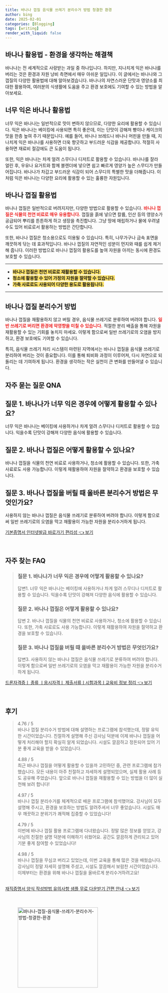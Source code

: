 ```yaml
---
title: 바나나 껍질 음식물 쓰레기 분리수거 방법 청결한 환경
author: bing
date: 2025-02-01
categories: [Blogging]
tags: [writing]
render_with_liquid: false
---
```



<h2 id='바나나_활용법'>바나나 활용법 - 환경을 생각하는 해결책</h2>

<p>바나나는 전 세계적으로 사랑받는 과일 중 하나입니다. 하지만, 지나치게 익은 바나나를 버리는 것은 환경과 자원 낭비 측면에서 매우 아쉬운 일입니다. 이 글에서는 바나나와 그 껍질의 다양한 활용법에 대해 알아보겠습니다. 바나나의 자연스러운 단맛과 영양소를 최대한 활용하여, 여러분의 식생활에 도움을 주고 환경 보호에도 기여할 수 있는 방법을 알아보세요.</p>

<h2 id='너무_익은_바나나_활용법'>너무 익은 바나나 활용법</h2>

<p>너무 익은 바나나는 일반적으로 맛이 변하지 않으므로, 다양한 요리에 활용할 수 있습니다. 익은 바나나는 베이킹에 사용되면 특히 좋은데, 이는 단맛이 강해져 빵이나 케이크의 맛을 한층 높여 주기 때문입니다. 예를 들어, 바나나 브레드나 바나나 머핀을 만들 때, 지나치게 익은 바나나를 사용하면 더욱 향긋하고 부드러운 식감을 제공합니다. 적절히 사용하면 재료비 절감에도 큰 도움이 됩니다.</p>

<p>또한, 익은 바나나는 차게 얼려 스무디나 디저트로 활용할 수 있습니다. 바나나를 잘라 얼린 후, 우유나 요거트와 함께 블렌더에 넣으면 쉽고 빠르게 영양가 높은 스무디가 만들어집니다. 바나나가 차갑고 부드러운 식감이 되어 스무디의 특별한 맛을 더해줍니다. 이처럼 익은 바나나는 다양한 요리에 활용할 수 있는 훌륭한 자원입니다.</p>

<h2 id='바나나_껍질_활용법'>바나나 껍질 활용법</h2>

<p>바나나 껍질은 일반적으로 버려지지만, 다양한 방법으로 활용할 수 있습니다. <b><span style="color: #ee2323;">바나나 껍질은 식물의 천연 비료로 매우 유용합니다.</span></b> 껍질을 흙에 넣으면 칼륨, 인산 등의 영양소가 공급되어 뿌리를 튼튼하게 하고 생장을 촉진합니다. 그냥 땅에 매립하거나 물에 우려낼 수도 있어 비료로서 활용하는 방법은 간단합니다.</p>

<p>또한, 바나나 껍질은 청소용으로도 이용될 수 있습니다. 특히, 나무가구나 금속 표면을 깨끗하게 닦는 데 효과적입니다. 바나나 껍질의 자연적인 성분이 먼지와 때를 쉽게 제거해 줍니다. 이러한 방법으로 바나나 껍질의 활용도를 높여 자원을 아끼는 동시에 환경도 보호할 수 있습니다.</p>

<hr />

<ul>
    <li><b><span style="background-color: #ffe066;">바나나 껍질은 천연 비료로 재활용할 수 있습니다.</span></b></li>
    <li><b><span style="background-color: #ffe066;">청소에 활용할 수 있어 가정의 자원을 절약할 수 있습니다.</span></b></li>
    <li><b><span style="background-color: #ffe066;">가축 사료로도 사용되어 다양한 용도로 활용됩니다.</span></b></li>
</ul>

<hr />

<h2 id='바나나_껍질_분리수거_방법'>바나나 껍질 분리수거 방법</h2>

<p>바나나 껍질을 재활용하지 않고 버릴 경우, 음식물 쓰레기로 분류하여 버려야 합니다. <b><span style="color: #ee2323;">일반 쓰레기로 버리면 환경에 악영향을 미칠 수 있습니다.</span></b> 적절한 분리 배출을 통해 자원을 재활용할 수 있는 기회를 놓치지 마세요. 이렇게 함으로써 일반 쓰레기로의 오염을 방지하고, 환경 보호에도 기여할 수 있습니다.</p>

<p>특히, 음식물 쓰레기 처리 시스템이 마련된 지역에서는 바나나 껍질을 음식물 쓰레기로 분리하여 버리는 것이 중요합니다. 이를 통해 퇴비화 과정이 이루어져, 다시 자연으로 되돌리는 데 기여하게 됩니다. 환경을 생각하는 작은 실천이 큰 변화를 만들어낼 수 있습니다.</p>

<h2 id='자주_묻는_질문_QNA'>자주 묻는 질문 QNA</h2>

<h2 id='질문1'>질문 1. 바나나가 너무 익은 경우에 어떻게 활용할 수 있나요?</h2>

<p>너무 익은 바나나는 베이킹에 사용하거나 차게 얼려 스무디나 디저트로 활용할 수 있습니다. 익을수록 단맛이 강해져 다양한 음식에 활용할 수 있습니다.</p>

<h2 id='질문2'>질문 2. 바나나 껍질은 어떻게 활용할 수 있나요?</h2>

<p>바나나 껍질을 식물의 천연 비료로 사용하거나, 청소에 활용할 수 있습니다. 또한, 가축 사료로도 사용 가능합니다. 이렇게 재활용하여 자원을 절약하고 환경을 보호할 수 있습니다.</p>

<h2 id='질문3'>질문 3. 바나나 껍질을 버릴 때 올바른 분리수거 방법은 무엇인가요?</h2>

<p>사용하지 않는 바나나 껍질은 음식물 쓰레기로 분류하여 버려야 합니다. 이렇게 함으로써 일반 쓰레기로의 오염을 막고 재활용이 가능한 자원을 분리수거하게 됩니다.</p>


<p><a class="click-button" title="기본증명서 인터넷발급 바로가기 편리성" href="https://adkhouse.github.io/posts/%EA%B8%B0%EB%B3%B8%EC%A6%9D%EB%AA%85%EC%84%9C-%EC%9D%B8%ED%84%B0%EB%84%B7%EB%B0%9C%EA%B8%89-%EB%B0%94%EB%A1%9C%EA%B0%80%EA%B8%B0-%ED%8E%B8%EB%A6%AC%EC%84%B1/" rel="dofollow">기본증명서 인터넷발급 바로가기 편리성 👈 보기</a></p><br>
<h2 id='자주_찾는_FAQ'>자주 찾는 FAQ</h2>
<div itemscope="" itemtype="https://schema.org/FAQPage"> 
<blockquote> 
<div itemscope="" itemprop="mainEntity" itemtype="https://schema.org/Question"> 
<h3 itemprop="name">질문 1. 바나나가 너무 익은 경우에 어떻게 활용할 수 있나요?</h3> 
<div itemscope="" itemprop="acceptedAnswer" itemtype="https://schema.org/Answer"> 
<span itemprop="text"> 
<p>답변1. 너무 익은 바나나는 베이킹에 사용하거나 차게 얼려 스무디나 디저트로 활용할 수 있습니다. 익을수록 단맛이 강해져 다양한 음식에 활용할 수 있습니다.</p> 
</span> 
</div> 
</div> 
<div itemscope="" itemprop="mainEntity" itemtype="https://schema.org/Question"> 
<h3 itemprop="name">질문 2. 바나나 껍질은 어떻게 활용할 수 있나요?</h3> 
<div itemscope="" itemprop="acceptedAnswer" itemtype="https://schema.org/Answer"> 
<span itemprop="text"> 
<p>답변 2. 바나나 껍질을 식물의 천연 비료로 사용하거나, 청소에 활용할 수 있습니다. 또한, 가축 사료로도 사용 가능합니다. 이렇게 재활용하여 자원을 절약하고 환경을 보호할 수 있습니다.</p> 
</span> 
</div> 
</div> 
<div itemscope="" itemprop="mainEntity" itemtype="https://schema.org/Question"> 
<h3 itemprop="name">질문 3. 바나나 껍질을 버릴 때 올바른 분리수거 방법은 무엇인가요?</h3> 
<div itemscope="" itemprop="acceptedAnswer" itemtype="https://schema.org/Answer"> 
<span itemprop="text"> 
<p>답변3. 사용하지 않는 바나나 껍질은 음식물 쓰레기로 분류하여 버려야 합니다. 이렇게 함으로써 일반 쓰레기로의 오염을 막고 재활용이 가능한 자원을 분리수거하게 됩니다.</p> 
</span> 
</div> 
</div> 
</blockquote> 
</div>
<p><a class="click-button" title="드론자격증ㅣ 종류 ㅣ응시자격ㅣ 제출서류ㅣ시험과목ㅣ교육비 정보 정리" href="https://adkhouse.github.io/posts/%EB%93%9C%EB%A1%A0%EC%9E%90%EA%B2%A9%EC%A6%9D%E3%85%A3-%EC%A2%85%EB%A5%98-%E3%85%A3%EC%9D%91%EC%8B%9C%EC%9E%90%EA%B2%A9%E3%85%A3-%EC%A0%9C%EC%B6%9C%EC%84%9C%EB%A5%98%E3%85%A3%EC%8B%9C%ED%97%98%EA%B3%BC%EB%AA%A9%E3%85%A3%EA%B5%90%EC%9C%A1%EB%B9%84-%EC%A0%95%EB%B3%B4-%EC%A0%95%EB%A6%AC/" rel="dofollow">드론자격증ㅣ 종류 ㅣ응시자격ㅣ 제출서류ㅣ시험과목ㅣ교육비 정보 정리 👈 보기</a></p><br>
<h2 id='후기'>후기</h2>
<div itemscope itemtype="https://schema.org/Product">
  <blockquote>
  <div itemprop="review" itemscope itemtype="https://schema.org/Review">
      <div itemprop="reviewRating" itemscope itemtype="https://schema.org/Rating"> <span itemprop="ratingValue">4.76</span> / <span itemprop="bestRating">5</span> </div>
      <span itemprop="reviewBody">바나나 껍질 분리수거 방법에 대해 설명하는 프로그램에 참석했는데, 정말 유익한 시간이었습니다. 친절하게 설명해 주신 강사님 덕분에 이제 바나나 껍질을 어떻게 처리해야 할지 확실히 알게 되었습니다. 시설도 깔끔하고 정돈되어 있어 기분 좋게 교육을 받을 수 있었습니다.</span>
  </div>
  <br>
  <div itemprop="review" itemscope itemtype="https://schema.org/Review">
      <div itemprop="reviewRating" itemscope itemtype="https://schema.org/Rating"> <span itemprop="ratingValue">4.88</span> / <span itemprop="bestRating">5</span> </div>
      <span itemprop="reviewBody">최근 바나나 껍질을 어떻게 활용할 수 있을까 고민하던 중, 관련 프로그램에 참가했습니다. 모든 내용이 아주 친절하고 자세하게 설명되었으며, 실제 활용 사례 등도 공유해 주었습니다. 앞으로 바나나 껍질을 재활용할 수 있는 방법을 더 많이 실천해 보려 합니다!</span>
  </div>
  <br>
  <div itemprop="review" itemscope itemtype="https://schema.org/Review">
      <div itemprop="reviewRating" itemscope itemtype="https://schema.org/Rating"> <span itemprop="ratingValue">4.97</span> / <span itemprop="bestRating">5</span> </div>
      <span itemprop="reviewBody">바나나 껍질 분리수거를 체계적으로 배운 프로그램에 참석했어요. 강사님이 모두 설명해 주시고, 환경을 보호하는 방법도 알려주셔서 너무 좋았습니다. 시설도 매우 깨끗하고 분위기가 쾌적해 집중할 수 있었습니다!</span>
  </div>
  <br>
  <div itemprop="review" itemscope itemtype="https://schema.org/Review">
      <div itemprop="reviewRating" itemscope itemtype="https://schema.org/Rating"> <span itemprop="ratingValue">4.79</span> / <span itemprop="bestRating">5</span> </div>
      <span itemprop="reviewBody">이번에 바나나 껍질 활용 프로그램에 다녀왔습니다. 정말 많은 정보를 얻었고, 강사님의 친절한 설명 덕분에 이해하기 쉬웠어요. 공간도 깔끔하게 관리되고 있어 기분 좋게 참여할 수 있었습니다!</span>
  </div>
  <br>
  <div itemprop="review" itemscope itemtype="https://schema.org/Review">
      <div itemprop="reviewRating" itemscope itemtype="https://schema.org/Rating"> <span itemprop="ratingValue">4.98</span> / <span itemprop="bestRating">5</span> </div>
      <span itemprop="reviewBody">바나나 껍질을 무심코 버리고 있었는데, 이번 교육을 통해 많은 것을 배웠습니다. 강사님이 정말 자세히 설명해 주셨고, 시설도 깔끔해서 보람찬 시간이었습니다. 이제부터는 환경을 위해 바나나 껍질을 올바르게 분리수거하려고요!</span>
  </div>
  <br>
  </blockquote>
</div>
<p><a class="click-button" title="재직증명서 양식 작성방법 유의사항 샘플 무료 다운받기 간편 안내" href="https://adkhouse.github.io/posts/%EC%9E%AC%EC%A7%81%EC%A6%9D%EB%AA%85%EC%84%9C-%EC%96%91%EC%8B%9D-%EC%9E%91%EC%84%B1%EB%B0%A9%EB%B2%95-%EC%9C%A0%EC%9D%98%EC%82%AC%ED%95%AD-%EC%83%98%ED%94%8C-%EB%AC%B4%EB%A3%8C-%EB%8B%A4%EC%9A%B4%EB%B0%9B%EA%B8%B0-%EA%B0%84%ED%8E%B8-%EC%95%88%EB%82%B4/" rel="dofollow">재직증명서 양식 작성방법 유의사항 샘플 무료 다운받기 간편 안내 👈 보기</a></p><br>
<figure class="image"><img src="https://adkhouse.github.io/assets/img/thumbnail/바나나-껍질-음식물-쓰레기-분리수거-방법-청결한-환경.webp" alt="바나나-껍질-음식물-쓰레기-분리수거-방법-청결한-환경" width="256" height="256"></figure>